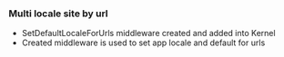 ### Multi locale site by url
- SetDefaultLocaleForUrls middleware created and added into Kernel
- Created middleware is used to set app locale and default for urls
